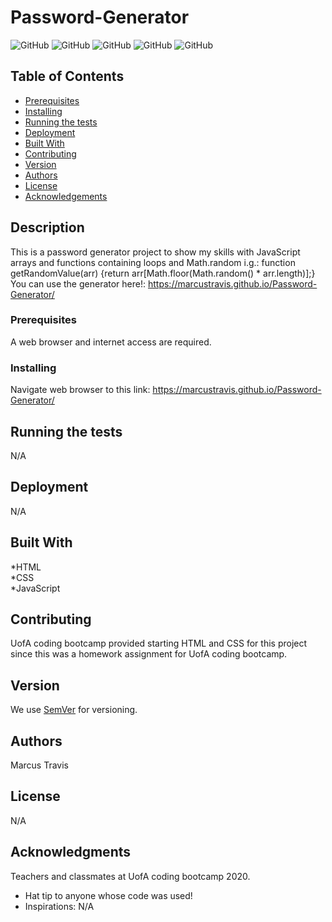  
# Password-Generator

![GitHub](https://img.shields.io/github/repo-size/MarcusTravis/Password-Generator?style=plastic) ![GitHub](https://img.shields.io/github/last-commit/MarcusTravis/Password-Generator?style=plastic) ![GitHub](https://img.shields.io/github/languages/top/MarcusTravis/Password-Generator?style=plastic) ![GitHub](https://img.shields.io/github/license/MarcusTravis/Password-Generator?style=plastic) ![GitHub](https://img.shields.io/github/followers/MarcusTravis?style=social)

## Table of Contents

* [Prerequisites](#prerequisites)
* [Installing](#Installing)
* [Running the tests](#running-the-tests)
* [Deployment](#deployment)
* [Built With](#built-with)
* [Contributing](#contributing)
* [Version](#version)
* [Authors](#authors)
* [License](#license)
* [Acknowledgements](#acknowledgements)

## Description

This is a password generator project to show my skills with JavaScript arrays and functions containing loops and Math.random i.g.: function getRandomValue(arr) {return arr[Math.floor(Math.random() * arr.length)];}<br>
You can use the generator here!: https://marcustravis.github.io/Password-Generator/

### Prerequisites

A web browser and internet access are required.

### Installing

Navigate web browser to this link: https://marcustravis.github.io/Password-Generator/


## Running the tests

N/A

## Deployment

N/A

## Built With

*HTML<br>
*CSS<br>
*JavaScript

## Contributing

UofA coding bootcamp provided starting HTML and CSS for this project since this was a homework assignment for UofA coding bootcamp.

## Version

We use [SemVer](http://semver.org/) for versioning.

## Authors

Marcus Travis

## License

N/A

## Acknowledgments

Teachers and classmates at UofA coding bootcamp 2020.
* Hat tip to anyone whose code was used!
* Inspirations: N/A
